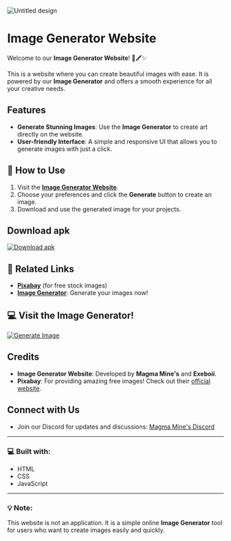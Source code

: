 ![Untitled design](https://github.com/user-attachments/assets/11a001b2-f31e-403a-9706-d0617d2c9cb5)
# Image Generator Website

Welcome to our **Image Generator Website**! 🎨🖍️✨

This is a website where you can create beautiful images with ease. It is powered by our **Image Generator** and offers a smooth experience for all your creative needs.

## Features
- **Generate Stunning Images**: Use the **Image Generator** to create art directly on the website.  
- **User-friendly Interface**: A simple and responsive UI that allows you to generate images with just a click.

## 🚀 How to Use
1. Visit the **[Image Generator Website](https://imggen.tiiny.site/)**.
2. Choose your preferences and click the **Generate** button to create an image.
3. Download and use the generated image for your projects.
## Download apk
[![Download apk](https://pixabay.com/vectors/download-button-internet-arrow-155424/)](https://www.webintoapp.com/download/apk/594763/app-release.apk)

## 🔗 Related Links
- **[Pixabay](https://pixabay.com/)** (for free stock images)
- **[Image Generator](https://imggen.tiiny.site/)**: Generate your images now!

## 💻 Visit the Image Generator!
[![Generate Image](https://img.shields.io/badge/Generate%20Image-Click%20Here-FF6F61?style=for-the-badge)](https://imggen.tiiny.site/)

## Credits

- **Image Generator Website**: Developed by **Magma Mine's** and **Exeboii**.
- **Pixabay**: For providing amazing free images! Check out their [official website](https://pixabay.com/).

## Connect with Us
- Join our Discord for updates and discussions: [Magma Mine's Discord](https://discord.gg/XNhm2dNhfB)

---

### 💻 **Built with**:
- HTML
- CSS
- JavaScript

---

### 💡 **Note**:
This website is not an application. It is a simple online **Image Generator** tool for users who want to create images easily and quickly.

